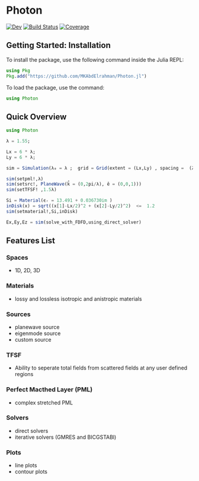 # Photon


<!-- [![Stable](https://img.shields.io/badge/docs-stable-blue.svg)](https://MKAbdElrahman.github.io/Photon.jl/stable) -->
[![Dev](https://img.shields.io/badge/docs-dev-blue.svg)](https://MKAbdElrahman.github.io/Photon.jl/dev)
[![Build Status](https://github.com/MKAbdElrahman/Photon.jl/workflows/CI/badge.svg)](https://github.com/MKAbdElrahman/Photon.jl/actions)
[![Coverage](https://codecov.io/gh/MKAbdElrahman/Photon.jl/branch/master/graph/badge.svg)](https://codecov.io/gh/MKAbdElrahman/Photon.jl)

## Getting Started: Installation 
To install the package, use the following command inside the Julia REPL:
```julia
using Pkg
Pkg.add("https://github.com/MKAbdElrahman/Photon.jl")
```

To load the package, use the command:

```julia
using Photon
```
## Quick Overview
```julia
using Photon

λ = 1.55;

Lx = 6 * λ; 
Ly = 6 * λ;

sim = Simulation(λ₀ = λ ;  grid = Grid(extent = (Lx,Ly) , spacing =  (λ/40,λ/40) ))

sim(setpml!,λ)
sim(setsrc!, PlaneWave(k̂ = (0,2pi/λ), ê = (0,0,1)))
sim(setTFSF! ,1.5λ)

Si = Material(ϵᵣ = 13.491 + 0.036730im )
inDisk(x) = sqrt((x[1]-Lx/2)^2 + (x[2]-Ly/2)^2)  <=  1.2 
sim(setmaterial!,Si,inDisk)

Ex,Ey,Ez = sim(solve_with_FDFD,using_direct_solver)
```
## Features List
### Spaces
* 1D, 2D, 3D
### Materials
* lossy and lossless isotropic and anistropic materials
### Sources
* planewave source
* eigenmode source
* custom source
### TFSF
- Ability to seperate total fields from scattered fields at any user defined regions
### Perfect Macthed Layer (PML)
* complex stretched PML
### Solvers
- direct solvers 
- iterative solvers (GMRES and BICGSTABl)
### Plots
- line plots
- contour plots
